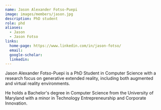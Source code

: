 ```yaml
---
name: Jason Alexander Fotso-Puepi
image: images/members/jason.jpg
description: PhD student
role: phd
aliases:
  - Jason
  - Jason Fotso
links:
  home-page: https://www.linkedin.com/in/jason-fotso/
  email: 
  google-scholar: 
  linkedin: 
---
```


Jason Alexander Fotso-Puepi is a PhD Student in Computer Science with a research focus on generative extended reality, including both augmented and virtual reality environments. 

He holds a Bachelor's degree in Computer Science from the University of Maryland with a minor in Technology Entrepreneurship and Corporate Innovation. 
